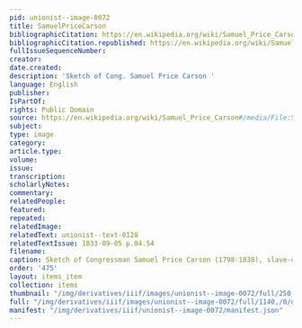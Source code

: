 ```yaml
---
pid: unionist--image-0072
title: SamuelPriceCarson
bibliographicCitation: https://en.wikipedia.org/wiki/Samuel_Price_Carson#/media/File:SamuelPriceCarson.jpg
bibliographicCitation.republished: https://en.wikipedia.org/wiki/Samuel_Price_Carson#/media/File:SamuelPriceCarson.jpg
fullIssueSequenceNumber: 
creator: 
date.created: 
description: 'Sketch of Cong. Samuel Price Carson '
language: English
publisher: 
IsPartOf: 
rights: Public Domain
source: https://en.wikipedia.org/wiki/Samuel_Price_Carson#/media/File:SamuelPriceCarson.jpg
subject: 
type: image
category: 
article.type: 
volume: 
issue: 
transcription: 
scholarlyNotes: 
commentary: 
relatedPeople: 
featured: 
repeated: 
relatedImage: 
relatedText: unionist--text-0128
relatedTextIssue: 1833-09-05 p.04.54
filename: 
caption: Sketch of Congressman Samuel Price Carson (1798-1838), slave-owner and duelist
order: '475'
layout: items_item
collection: items
thumbnail: "/img/derivatives/iiif/images/unionist--image-0072/full/250,/0/default.jpg"
full: "/img/derivatives/iiif/images/unionist--image-0072/full/1140,/0/default.jpg"
manifest: "/img/derivatives/iiif/unionist--image-0072/manifest.json"
---
```

